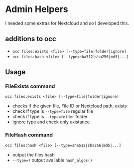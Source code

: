 # Admin Helpers

I needed some extras for Nextcloud and so I developed this.

## additions to occ

* `occ files:exists <file> [--type=file|folder|ignore]`
* `occ files:hash <file> [--type=sha512|sha256|md5|...]`

## Usage

### FileExists command

`occ files:exists <file> [--type=file|folder|ignore]`

- checks if the given file, File ID or Nextcloud path, exists
- check if type is `--type=file` regular file
- check if type is `--type=folder` folder
- ignore type and check only existance

### FileHash command

`occ files:hash <file> [--type=sha512|sha256|md5|...]`

- output the files hash
- `--type=?` output available `hash_algos()`
